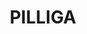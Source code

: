 ---
lastmod: '2025-04-06T06:05:20+00:00'
latitude: -30.427329
layout: suburb
longitude: 149.001543
postcode: '2388'
state: NSW
title: PILLIGA
url: /nsw/pilliga/
---